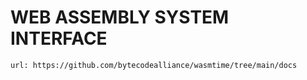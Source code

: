 
# WEB ASSEMBLY SYSTEM INTERFACE

    url: https://github.com/bytecodealliance/wasmtime/tree/main/docs